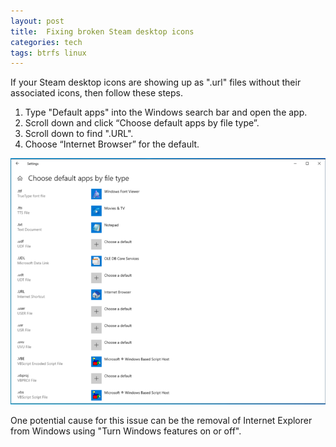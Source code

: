 ```yaml
---
layout: post
title:  Fixing broken Steam desktop icons
categories: tech
tags: btrfs linux
---
```


If your Steam desktop icons are showing up as ".url" files without their associated icons, then follow these steps.


1. Type "Default apps" into the Windows search bar and open the app.
2. Scroll down and click “Choose default apps by file type”.
3. Scroll down to find ".URL".
4. Choose “Internet Browser” for the default.

![](/assets/steam-choose-default-app.png)

One potential cause for this issue can be the removal of Internet Explorer from Windows using "Turn Windows features on or off".
